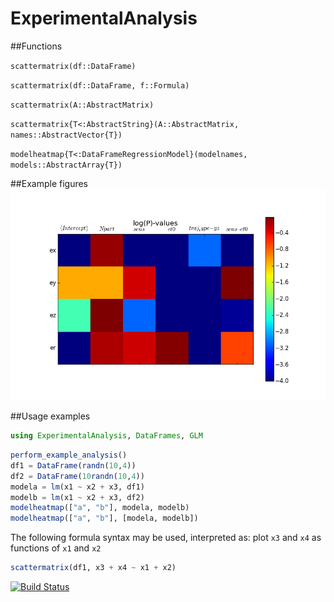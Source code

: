 # ExperimentalAnalysis


##Functions

`scattermatrix(df::DataFrame)`

`scattermatrix(df::DataFrame, f::Formula)`

`scattermatrix(A::AbstractMatrix)`

`scattermatrix{T<:AbstractString}(A::AbstractMatrix, names::AbstractVector{T})`

`modelheatmap{T<:DataFrameRegressionModel}(modelnames, models::AbstractArray{T})`

##Example figures
![window](images/heatmap.png)



##Usage examples
```julia
using ExperimentalAnalysis, DataFrames, GLM
```

```julia
perform_example_analysis()
df1 = DataFrame(randn(10,4))
df2 = DataFrame(10randn(10,4))
modela = lm(x1 ~ x2 + x3, df1)
modelb = lm(x1 ~ x2 + x3, df2)
modelheatmap(["a", "b"], modela, modelb)
modelheatmap(["a", "b"], [modela, modelb])
```

The following formula syntax may be used, interpreted as: plot `x3` and `x4` as functions of `x1` and `x2`
```julia
scattermatrix(df1, x3 + x4 ~ x1 + x2)
```



[![Build Status](https://travis-ci.org/baggepinnen/ExperimentalAnalysis.jl.svg?branch=master)](https://travis-ci.org/baggepinnen/ExperimentalAnalysis.jl)
